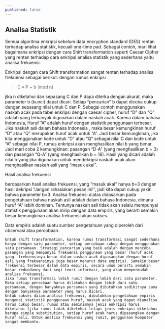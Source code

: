 ```yaml
---
published: false
---
```

## Analisa Statistik

Semua algoritma enkripsi sebelum data encryption standard (DES) rentan terhadap analisa statistik, kecuali one-time pad. Sebagai contoh, mari lihat bagaimana enkripsi dengan cara Shift transformation seperti Caesar Cipher yang rentan terhadap cara enkripsi analisa statistik yang sederhana yaitu analisa frekuensi.

Enkripsi dengan cara Shift transformation sangat rentan terhadap analisa frekuensi sebagai berikut: dengan rumus enkripsi  
> C ≡ P + b (mod n)

jika n diketahui dan sepasang C dan P dapa diterka dengan akurat, maka parameter b (kunci) dapat dicari. Setiap “pencarian” b  dapat dicoba cukup dengan sepasang nilai untuk C dan P.  Sebagai contoh menggunakan naskah acak pada tabel enkripsi dengan caesar cipher, huruf “D” dan “Q” adalah yang terbanyak digunakan dalam naskah acak. Karena dalam bahasa Indonesia, Huruf “A” adalah huruf dengan statistik penggunaan terbesar. Jika naskah asli dalam bahasa Indonesia , maka besar kemungkinan huruf “D” atau “Q” merupakan huruf acak untuk “A”. Jadi besar kemungkinan, jika kita menggunakan kode untuk “D” atau “Q” sebagai nilai C dan kode untuk “A” sebagai nilai P, rumus enkripsi akan menghasilkan nilai b yang benar. Jadi mari coba 2 kemungkinan: pasangan “D-A” (yang menghasilkan b = 3) dan pasangan “Q-A” (yang menghasilkan b = 16). Hasil yang dicari adalah nilai b yang jika digunakan untuk mendekripsi naskah acak akan menghasilkan naskah asli yang “masuk akal”.

Hasil analisa frekuensi
	
berdasarkan hasil analisa frekuensi, yang “masuk akal” hanya b=3 dengan hasil dekripsi “Jangan rahasiakan pesan ini!”, jadi kita dapat cukup yakin bahwa parameter b=3.
	Analisa frekuensi diatas didasarkan pada pengetahuan bahwa naskah asli adalah dalam bahasa Indonesia, dimana huruf “A” lebih dominan. Tentunya naskah asli tidak akan selalu mempunyai statistik penggunaan akan mirip dengan data empiris, yang berarti semakin besar kemungkinan analisa frekuensi akan sukses.

Data empiris adalah suatu sumber pengetahuan yang diperoleh dari observasi atau percobaan. 

	Untuk shift transformation, karena rumus transformasi sangat sederhana hanya dengan satu parameter, setiap percobaan cukup dengan menggunakan satu persamaan. Strategi pencarian yang baik adalah dengan mencoba pasangan yang mempunyai frekuensi penggunaan yang besar (huruf acak yang  frekuensinya besar dalam naskah acak dipasangkan dengan huruf asli yang frekuensinya juga besar menurut data empiris). Semakin besar frekuensi terbesar dalam data empiris, secara umum berarti semakin besar redundancy dari segi teori informasi, yang akan mempermudah analisa frekuensi.
	Jika rumus transformasi lebih rumit dengan lebih dari satu parameter. Maka setiap percobaan harus dilakukan dengan lebih dari satu persamaan, dengan banyaknya persamaan yang dibutuhkan sedikitnya sama dengan banyaknya parameter yang harus dicari.
	Untuk sukses dalam analisa frekuensi, dibutuhkan pengetahuan empiris mengenai statistik penggunaan huruf, naskah acak yang dapat dianalisa harus cukup besar, rumus atau seminimnya jenis enkripsi harus diketahui (jika rumus tidak diketehui tetapi jenis enkripsi diketahui berupa simple substitution, setiap huruf acak harus dipasangkan dengan huruf asli. Untuk analisa frekuensi yang rumit, penggunaan komputer sangat membantu.